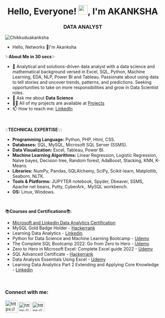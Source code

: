 <h1 align="center">Hello, Everyone! <img src="https://raw.githubusercontent.com/MartinHeinz/MartinHeinz/master/wave.gif" width="30px">, I'm AKANKSHA</h1>
<h3 align="center">DATA ANALYST</h3>

<p align="left"> <img src="https://komarev.com/ghpvc/?username=Chikkuduakanksha&label=Profile%20views&color=0e75b6&style=flat" alt="Chikkuduakanksha" /> </p>

- Hello, Networks 👋I'm Akanksha

✨**About Me in 30 secs**✨
  
- 🔭 Analytical and solutions-driven data analyst with a data science and mathematical background versed in Excel, SQL, Python, Machine Learning, EDA, NLP, Power BI and Tableau. Passionate about using data to tell stories and uncover trends, patterns, and predictions. Seeking opportunities to take on more responsibilities and grow in Data Scientist roles.
- 💬 Ask me about **Data Science**
- 👨‍💻 All of my projects are available at [Projects](https://github.com/Chikkuduakanksha)
- 📫 How to reach me: [LinkedIn](www.linkedin.com/in/chikkuduakanksha)


<p>&nbsp;</p>


💡**TECHNICAL EXPERTISE**💡:
- **Programming Language:** Python, PHP, Html, CSS.
- **Databases:** SQL, MySQL, Microsoft SQL Server (SSMS).
- **Data Visualization:** Excel, Tableau, Power BI.
- **Machine Learning Algorithms:** Linear Regression, Logistic Regression, Naïve bayes, Decision tree, Random forest, AdaBoost, Stacking, KNN, K-Means.
- **Libraries:** NumPy, Pandas, SQLAlchemy, SciPy, Scikit-learn, Matplotlib, Seaborn, NLTK.
- **Tools & Platforms:** JUPYTER notebook, Spyder, Dbeaver, SSMS, Apache net beans, Putty, CyberArk,. MySQL workbench.
- **OS:** Linux, Windows.


 <p>&nbsp;</p>


 📚**Courses and Certifications**📚:
 
 - [Microsoft and Linkedin Data Analytics Certification](https://drive.google.com/file/d/1o_sTF41t89-dP-96x5iWJNt9O1aDnYrz/view)
 - MySQL Gold Badge Holder - [Hackerrank](https://www.hackerrank.com/akankshachikkud1)
 - Learning Data Analytics - [Linkedin](https://drive.google.com/file/d/1vcBn6V6SviUhGpptKSblB8ACm-JT4A8E/view).
 - Python for Data Science and Machine Learning Bootcamp - [Udemy](https://drive.google.com/file/d/1e_hekhrADJOQk1rtAnjpsxuAc5WeH90O/view)
 - The Complete SQL Bootcamp 2022: Go from Zero to Hero - [Udemy](https://drive.google.com/file/d/16LXJcxa0ie31IiA1xoGJnjViZk08HD1I/view)
 - Zero to Hero in Microsoft Excel: Complete Excel guide 2022 - [Udemy](https://drive.google.com/file/d/18wOMAIqH-pGcOo1X7LkrdLG0eK-VRZ38/view)
 - SQL Advanced Certificate - [Hackerrank](https://www.hackerrank.com/certificates/5f8c857c9661)
 - Data Analysis Essentials Using Excel - [Udemy](https://drive.google.com/file/d/1upW-oAUgxw2iiLJgkN3b8vVpOw2nQ7MC/view)
 - Learning Data Analytics Part 2 Extending and Applying Core Knowledge - [Linkedin](https://drive.google.com/file/d/10LW71aJn9s8KRaa4RGLjW23q3wQejYMB/view)

 
 <p>&nbsp;</p>
 
<h3 align="left">Connect with me:</h3>
<p align="left">
<a href="https://www.linkedin.com/in/chikkuduakanksha/" target="blank"><img align="center" src="https://raw.githubusercontent.com/rahuldkjain/github-profile-readme-generator/master/src/images/icons/Social/linked-in-alt.svg" alt="https://www.linkedin.com/in/chikkuduakanksha/ height="30" width="40" /></a>
<a href="https://www.instagram.com/its_chikkudu/?igshid=ZDdkNTZiNTM%3D" target="blank"><img align="center" src="https://raw.githubusercontent.com/rahuldkjain/github-profile-readme-generator/master/src/images/icons/Social/instagram.svg" alt="https://www.instagram.com/its_chikkudu/?igshid=ZDdkNTZiNTM%3D" height="30" width="40" /></a>
<a href="https://www.hackerrank.com/akankshachikkud1" target="blank"><img align="center" src="https://raw.githubusercontent.com/rahuldkjain/github-profile-readme-generator/master/src/images/icons/Social/hackerrank.svg" alt="https://www.hackerrank.com/akankshachikkud1" height="30" width="40" /></a>
</p>
